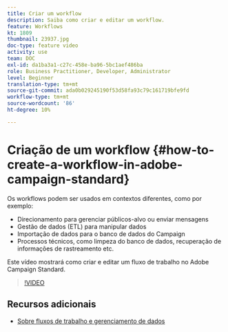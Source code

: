 ```yaml
---
title: Criar um workflow
description: Saiba como criar e editar um workflow.
feature: Workflows
kt: 1809
thumbnail: 23937.jpg
doc-type: feature video
activity: use
team: DOC
exl-id: da1ba3a1-c27c-458e-ba96-5bc1aef486ba
role: Business Practitioner, Developer, Administrator
level: Beginner
translation-type: tm+mt
source-git-commit: ada0b029245190f53d58fa93c79c161719bfe9fd
workflow-type: tm+mt
source-wordcount: '86'
ht-degree: 10%

---
```


# Criação de um workflow {#how-to-create-a-workflow-in-adobe-campaign-standard}

Os workflows podem ser usados em contextos diferentes, como por exemplo:

* Direcionamento para gerenciar públicos-alvo ou enviar mensagens
* Gestão de dados (ETL) para manipular dados
* Importação de dados para o banco de dados do Campaign
* Processos técnicos, como limpeza do banco de dados, recuperação de informações de rastreamento etc.

Este vídeo mostrará como criar e editar um fluxo de trabalho no Adobe Campaign Standard.

>[!VIDEO](https://video.tv.adobe.com/v/23937?quality=12)

## Recursos adicionais

* [Sobre fluxos de trabalho e gerenciamento de dados](https://docs.adobe.com/content/help/en/campaign-standard/using/managing-processes-and-data/about-workflows-and-data-management/discovering-workflows.html)
